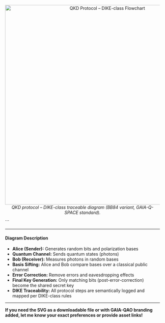 

<p align="center">
  <img src="./QAO-QKD-Protocol-VIS-001.svg" alt="QKD Protocol – DIKE-class Flowchart" width="650"/>
  <br/>
  <em>QKD protocol – DIKE-class traceable diagram (BB84 variant, GAIA-Q-SPACE standard).</em>
</p>
```

---

#### **Diagram Description**

* **Alice (Sender):** Generates random bits and polarization bases
* **Quantum Channel:** Sends quantum states (photons)
* **Bob (Receiver):** Measures photons in random bases
* **Basis Sifting:** Alice and Bob compare bases over a classical public channel
* **Error Correction:** Remove errors and eavesdropping effects
* **Final Key Generation:** Only matching bits (post-error-correction) become the shared secret key
* **DIKE Traceability:** All protocol steps are semantically logged and mapped per DIKE-class rules

---

**If you need the SVG as a downloadable file or with GAIA-QAO branding added, let me know your exact preferences or provide asset links!**

